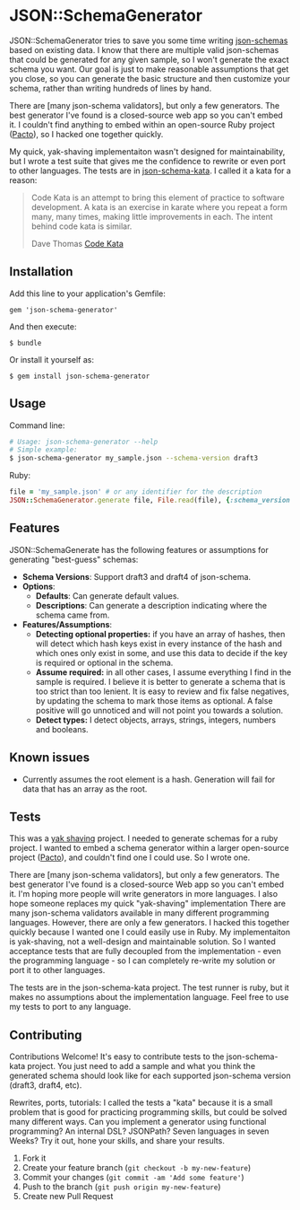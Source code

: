 # JSON::SchemaGenerator

JSON::SchemaGenerator tries to save you some time writing [json-schemas](http://json-schema.org/) based on existing data.  I know that there are multiple valid json-schemas that could be generated for any given sample, so I won't generate the exact schema you want.  Our goal is just to make reasonable assumptions that get you close, so you can generate the basic structure and then customize your schema, rather than writing hundreds of lines by hand.

There are [many json-schema validators], but only a few generators.  The best generator I've found is a closed-source web app so you can't embed it.  I couldn't find anything to embed within an open-source Ruby project ([Pacto](https://github.com/thoughtworks/pacto)), so I hacked one together quickly.

My quick, yak-shaving implementaiton wasn't designed for maintainability, but I wrote a test suite that gives me the confidence to rewrite or even port to other languages.  The tests are in [json-schema-kata](https://github.com/maxlinc/json-schema-kata).  I called it a kata for a reason:

> Code Kata is an attempt to bring this element of practice to software development. A kata is an exercise in karate where you repeat a form many, many times, making little improvements in each. The intent behind code kata is similar.
>
> Dave Thomas [Code Kata](http://codekata.pragprog.com/2007/01/code_kata_backg.html)

## Installation

Add this line to your application's Gemfile:

    gem 'json-schema-generator'

And then execute:

    $ bundle

Or install it yourself as:

    $ gem install json-schema-generator

## Usage

Command line:
```sh
# Usage: json-schema-generator --help
# Simple example:
$ json-schema-generator my_sample.json --schema-version draft3
```

Ruby:
```ruby
file = 'my_sample.json' # or any identifier for the description
JSON::SchemaGenerator.generate file, File.read(file), {:schema_version => 'draft3'}
```

## Features

JSON::SchemaGenerate has the following features or assumptions for generating "best-guess" schemas:

* **Schema Versions**: Support draft3 and draft4 of json-schema.
* **Options**:
  * **Defaults**: Can generate default values.
  * **Descriptions**: Can generate a description indicating where the schema came from.
* **Features/Assumptions**:
  * **Detecting optional properties:** if you have an array of hashes, then will detect which hash keys exist in every instance of the hash and which ones only exist in some, and use this data to decide if the key is required or optional in the schema.
  * **Assume required:** in all other cases, I assume everything I find in the sample is required.  I believe it is better to generate a schema that is too strict than too lenient.  It is easy to review and fix false negatives, by updating the schema to mark those items as optional.  A false positive will go unnoticed and will not point you towards a solution.
  * **Detect types:** I detect objects, arrays, strings, integers, numbers and booleans.

## Known issues

* Currently assumes the root element is a hash.  Generation will fail for data that has an array as the root.

## Tests

This was a [yak shaving](http://en.wiktionary.org/wiki/yak_shaving) project.  I needed to generate schemas for a ruby project.  I wanted to embed a schema generator within a larger open-source project ([Pacto](https://github.com/thoughtworks/pacto)), and couldn't find one I could use.  So I wrote one.

There are [many json-schema validators], but only a few generators.  The best generator I've found is a closed-source Web app so you can't embed it.  I'm hoping more people will write generators in more languages.  I also hope someone replaces my quick "yak-shaving" implementation
There are many json-schema validators available in many different programming languages.  However, there are only a few generators.  I hacked this together quickly because I wanted one I could easily use in Ruby.  My implementaiton is yak-shaving, not a well-design and maintainable solution.  So I wanted acceptance tests that are fully decoupled from the implementation - even the programming language - so I can completely re-write my solution or port it to other languages.

The tests are in the json-schema-kata project.  The test runner is ruby, but it makes no assumptions about the implementation language.  Feel free to use my tests to port to any language.

## Contributing

Contributions Welcome!  It's easy to contribute tests to the json-schema-kata project.  You just need to add a sample and what you think the generated schema should look like for each supported json-schema version (draft3, draft4, etc).

Rewrites, ports, tutorials: I called the tests a "kata" because it is a small problem that is good for practicing programming skills, but could be solved many different ways.  Can you implement a generator using functional programming?  An internal DSL?  JSONPath?  Seven languages in seven Weeks?  Try it out, hone your skills, and share your results.

1. Fork it
2. Create your feature branch (`git checkout -b my-new-feature`)
3. Commit your changes (`git commit -am 'Add some feature'`)
4. Push to the branch (`git push origin my-new-feature`)
5. Create new Pull Request
